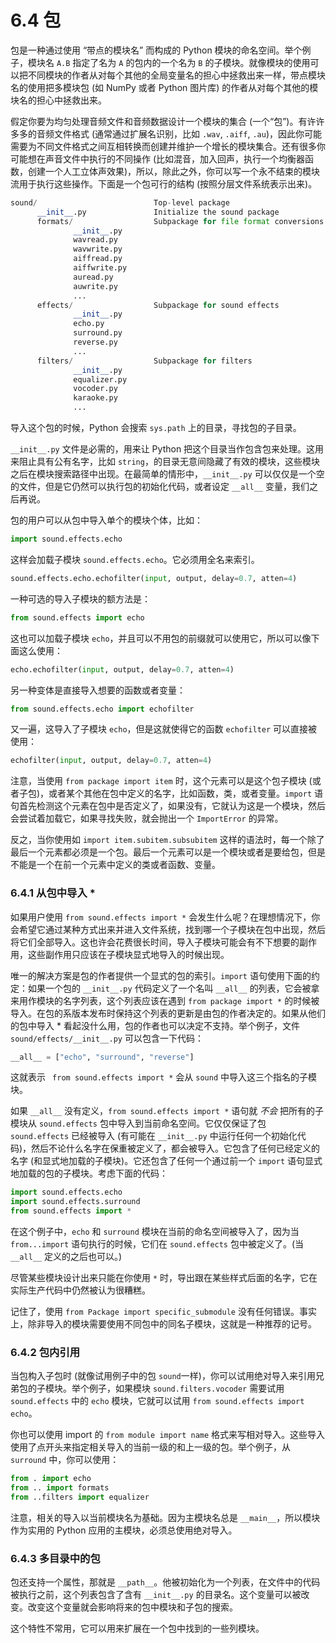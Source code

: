 # 6.4 包

包是一种通过使用 “带点的模块名” 而构成的 Python 模块的命名空间。举个例子，模块名 `A.B` 指定了名为 `A` 的包内的一个名为 `B` 的子模块。就像模块的使用可以把不同模块的作者从对每个其他的全局变量名的担心中拯救出来一样，带点模块名的使用把多模块包 (如 NumPy 或者 Python 图片库) 的作者从对每个其他的模块名的担心中拯救出来。

假定你要为均匀处理音频文件和音频数据设计一个模块的集合 (一个“包”)。有许许多多的音频文件格式 (通常通过扩展名识别，比如 `.wav`, `.aiff`, `.au`)，因此你可能需要为不同文件格式之间互相转换而创建并维护一个增长的模块集合。还有很多你可能想在声音文件中执行的不同操作 (比如混音，加入回声，执行一个均衡器函数，创建一个人工立体声效果)，所以，除此之外，你可以写一个永不结束的模块流用于执行这些操作。下面是一个包可行的结构 (按照分层文件系统表示出来)。

```python
sound/                          Top-level package
      __init__.py               Initialize the sound package
      formats/                  Subpackage for file format conversions
              __init__.py
              wavread.py
              wavwrite.py
              aiffread.py
              aiffwrite.py
              auread.py
              auwrite.py
              ...
      effects/                  Subpackage for sound effects
              __init__.py
              echo.py
              surround.py
              reverse.py
              ...
      filters/                  Subpackage for filters
              __init__.py
              equalizer.py
              vocoder.py
              karaoke.py
              ...
```

导入这个包的时候，Python 会搜索 `sys.path` 上的目录，寻找包的子目录。

`__init__.py` 文件是必需的，用来让 Python 把这个目录当作包含包来处理。这用来阻止具有公有名字，比如 `string`，的目录无意间隐藏了有效的模块，这些模块之后在模块搜索路径中出现。在最简单的情形中，`__init__.py` 可以仅仅是一个空的文件，但是它仍然可以执行包的初始化代码，或者设定 `__all__` 变量，我们之后再说。

包的用户可以从包中导入单个的模块个体，比如：

```python
import sound.effects.echo
```

这样会加载子模块 `sound.effects.echo`。它必须用全名来索引。

```python
sound.effects.echo.echofilter(input, output, delay=0.7, atten=4)
```

一种可选的导入子模块的额方法是：

```python
from sound.effects import echo
```

这也可以加载子模块 `echo`，并且可以不用包的前缀就可以使用它，所以可以像下面这么使用：

```python
echo.echofilter(input, output, delay=0.7, atten=4)
```

另一种变体是直接导入想要的函数或者变量：

```python
from sound.effects.echo import echofilter
```

又一遍，这导入了子模块 `echo`，但是这就使得它的函数 `echofilter` 可以直接被使用：

```python
echofilter(input, output, delay=0.7, atten=4)
```

注意，当使用 `from package import item` 时，这个元素可以是这个包子模块 (或者子包)，或者某个其他在包中定义的名字，比如函数，类，或者变量。`import` 语句首先检测这个元素在包中是否定义了，如果没有，它就认为这是一个模块，然后会尝试着加载它，如果寻找失败，就会抛出一个 `ImportError` 的异常。

反之，当你使用如 `import item.subitem.subsubitem` 这样的语法时，每一个除了最后一个元素都必须是一个包。最后一个元素可以是一个模块或者是要给包，但是不能是一个在前一个元素中定义的类或者函数、变量。

### 6.4.1 从包中导入 \*

如果用户使用 `from sound.effects import *` 会发生什么呢？在理想情况下，你会希望它通过某种方式出来并进入文件系统，找到哪一个子模块在包中出现，然后将它们全部导入。这也许会花费很长时间，导入子模块可能会有不下想要的副作用，这些副作用只应该在子模块显式地导入的时候出现。

唯一的解决方案是包的作者提供一个显式的包的索引。`import` 语句使用下面的约定：如果一个包的 `__init__.py` 代码定义了一个名叫 `__all__` 的列表，它会被拿来用作模块的名字列表，这个列表应该在遇到 `from package import *` 的时候被导入。在包的系版本发布时保持这个列表的更新是由包的作者决定的。如果从他们的包中导入 \* 看起没什么用，包的作者也可以决定不支持。举个例子，文件 `sound/effects/__init__.py` 可以包含一下代码：

```python
__all__ = ["echo", "surround", "reverse"]
```

这就表示 ` from sound.effects import *` 会从 `sound` 中导入这三个指名的子模块。

如果 `__all__` 没有定义，`from sound.effects import *` 语句就 *不会* 把所有的子模块从 `sound.effects` 包中导入到当前命名空间。它仅仅保证了包 `sound.effects` 已经被导入 (有可能在 `__init__.py` 中运行任何一个初始化代码)，然后不论什么名字在保重被定义了，都会被导入。它包含了任何已经定义的名字 (和显式地加载的子模块)。它还包含了任何一个通过前一个 `import` 语句显式地加载的包的子模块。考虑下面的代码：

```python
import sound.effects.echo
import sound.effects.surround
from sound.effects import *
```

在这个例子中，`echo` 和 `surround` 模块在当前的命名空间被导入了，因为当 `from...import` 语句执行的时候，它们在 `sound.effects` 包中被定义了。(当 `__all__` 定义的之后也可以。)

尽管某些模块设计出来只能在你使用 `*` 时，导出跟在某些样式后面的名字，它在实际生产代码中仍然被认为很糟糕。

记住了，使用 `from Package import specific_submodule` 没有任何错误。事实上，除非导入的模块需要使用不同包中的同名子模块，这就是一种推荐的记号。

### 6.4.2 包内引用

当包构入子包时 (就像试用例子中的包 `sound`一样)，你可以试用绝对导入来引用兄弟包的子模块。举个例子，如果模块 `sound.filters.vocoder` 需要试用  `sound.effects` 中的 `echo` 模块，它就可以试用 `from sound.effects import echo`。

你也可以使用 import 的 `from module import name` 格式来写相对导入。这些导入使用了点开头来指定相关导入的当前一级的和上一级的包。举个例子，从 `surround` 中，你可以使用：

```python
from . import echo
from .. import formats
from ..filters import equalizer
```

注意，相关的导入以当前模块名为基础。因为主模块名总是 `__main__`，所以模块作为实用的 Python 应用的主模块，必须总使用绝对导入。

### 6.4.3 多目录中的包

包还支持一个属性，那就是 `__path__`。他被初始化为一个列表，在文件中的代码被执行之前，这个列表包含了含有 `__init__.py` 的目录名。这个变量可以被改变。改变这个变量就会影响将来的包中模块和子包的搜索。

这个特性不常用，它可以用来扩展在一个包中找到的一些列模块。